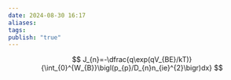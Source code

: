 ```yaml
---
date: 2024-08-30 16:17
aliases: 
tags: 
publish: "true"
---
```

$$
J_{n}=-\dfrac{q\exp(qV_{BE}/kT)}{\int_{0}^{W_{B}}\bigl(p_{p}/D_{n}n_{ie}^{2}\bigr)dx}
$$
